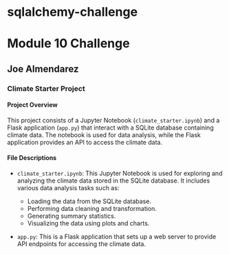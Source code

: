 # sqlalchemy-challenge
# Module 10 Challenge
## Joe Almendarez

### Climate Starter Project

#### Project Overview
This project consists of a Jupyter Notebook (`climate_starter.ipynb`) and a Flask application (`app.py`) that interact with a SQLite database containing climate data. The notebook is used for data analysis, while the Flask application provides an API to access the climate data.

#### File Descriptions
- `climate_starter.ipynb`: This Jupyter Notebook is used for exploring and analyzing the climate data stored in the SQLite database. It includes various data analysis tasks such as:
    - Loading the data from the SQLite database.
    - Performing data cleaning and transformation.
    - Generating summary statistics.
    - Visualizing the data using plots and charts.
    
- `app.py`: This is a Flask application that sets up a web server to provide API endpoints for accessing the climate data. 